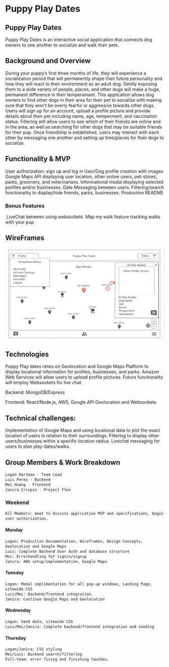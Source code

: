 # Puppy Play Dates

## Puppy Play Dates
Puppy Play Dates is an interactive social application that connects dog owners to one another to socialize and walk their pets.


## Background and Overview
During your puppy’s first three months of life, they will experience a socialization period that will permanently shape their future personality and how they will react to their environment as an adult dog. Gently exposing them to a wide variety of people, places, and other dogs will make a huge, permanent difference in their temperament.
This application allows dog owners to find other dogs in their area for their pet to socialize with making sure that they won't be overly fearful or aggressive towards other dogs. Users will sign up for an account, upload a profile picture and provide details about their pet including name, age, temperment, and vaccination status. Filtering will allow users to see which of their friends are online and in the area, as well as searching for other dogs that may be suitable friends for their pup. Once friendship is established, users may interact with each other by messaging one another and setting up time/places for their dogs to socialize.

## Functionality & MVP
User authorization: sign up and log in
User/Dog profile creation with images
Google Maps API displaying user location, other online users, pet-stores, parks, groomers, and veterinarians.
Informational modal displaying selected profiles and/or businesses.
Date 
Messaging between users.
Filtering/search functionality to display/hide friends, parks, businesses. 
Production README

### Bonus Features
 LiveChat between using websockets
 Map my walk feature tracking walks with your pup


## WireFrames

![](./frontend/src/images/interface_wireframe.png)

## Technologies
Puppy Play dates relies on Geolocation and Google Maps Platform to display locational information for profiles, businesses, and parks. Amazon Web Services will allow users to upload profile pictures. Future functionality will employ Websockets for live chat. 

Backend: MongoDB/Express

Frontend: React/Node.js, AWS, Google API Geolocation and Websockets


## Technical challenges:
Implementation of Google Maps and using locational data to plot the exact location of users in relation to their surroundings. Filtering to display other users/businesses within a specific location radius. Livechat messaging for users to plan play-dates/walks. 


## Group Members & Work Breakdown
    Logan Hartman - Team Lead
    Luis Perez - Backend
    Mei Huang - Frontend
    Janira Crispin - Project Flex

### Weekend
    All Members: meet to discuss application MVP and specifications, begin user authorization.

#### Monday
    Logan: Production Documentation, Wireframes, Design Concepts, Geolocation and Google Maps 
    Luis: Complete Backend User Auth and database structure
    Mei: Errorhandling for signin/signup
    Janira: AWS setup/implementation, Google Maps

#### Tuesday
    Logan: Modal implimentation for all pop-up windows, Landing Page, sitewide CSS
    Luis/Mei: Backend/frontend integration.
    Janira: Continue Google Maps and Geolocation

#### Wednesday
    Logan: Seed data, sitewide CSS
    Luis/Mei/Janira: Complete backend/frontend integration and seeding 

#### Thursday
    Logan/Janira: CSS styling
    Mei/Luis: Backend search/filtering
    Full-team: error fixing and finishing touches.
